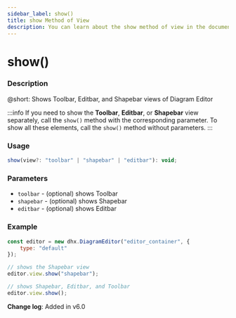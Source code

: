 ```yaml
---
sidebar_label: show()
title: show Method of View
description: You can learn about the show method of view in the documentation of the DHTMLX JavaScript Diagram library. Browse developer guides and API reference, try out code examples and live demos, and download a free 30-day evaluation version of DHTMLX Diagram.
---
```


# show()

### Description

@short: Shows Toolbar, Editbar, and Shapebar views of Diagram Editor

:::info
If you need to show the **Toolbar**, **Editbar**, or **Shapebar** view separately, call the `show()` method with the corresponding parameter. To show all these elements, call the `show()` method without parameters.
:::

### Usage

~~~jsx
show(view?: "toolbar" | "shapebar" | "editbar"): void;
~~~

### Parameters

- `toolbar` - (optional) shows Toolbar
- `shapebar` - (optional) shows Shapebar
- `editbar` - (optional) shows Editbar

### Example

~~~jsx {5-6,8-9}
const editor = new dhx.DiagramEditor("editor_container", {
    type: "default"
});

// shows the Shapebar view 
editor.view.show("shapebar"); 

// shows Shapebar, Editbar, and Toolbar 
editor.view.show();
~~~

**Change log**: Added in v6.0
